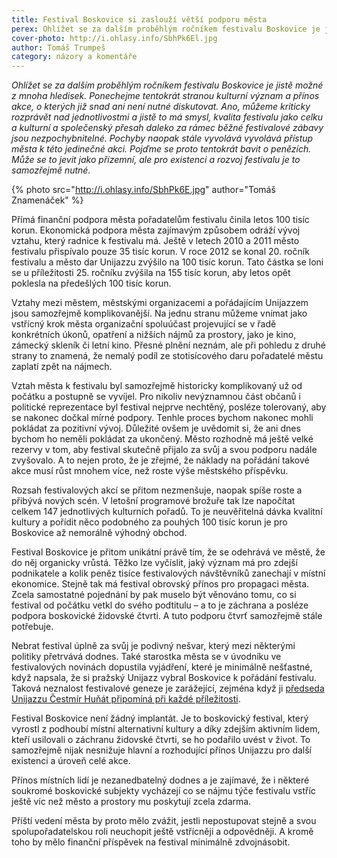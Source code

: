 ```yaml
---
title: Festival Boskovice si zaslouží větší podporu města 
perex: Ohlížet se za dalším proběhlým ročníkem festivalu Boskovice je jistě možné z mnoha hledisek. Ponechejme tentokrát stranou kulturní význam a přínos akce a pojďme se bavit o penězích.
cover-photo: http://i.ohlasy.info/SbhPk6El.jpg
author: Tomáš Trumpeš
category: názory a komentáře
---
```


*Ohlížet se za dalším proběhlým ročníkem festivalu Boskovice je jistě možné z mnoha hledisek. Ponechejme tentokrát stranou kulturní význam a přínos akce, o kterých již snad ani není nutné diskutovat. Ano, můžeme kriticky rozprávět nad jednotlivostmi a jistě to má smysl, kvalita festivalu jako celku a kulturní a společenský přesah daleko za rámec běžné festivalové zábavy jsou nezpochybnitelné. Pochyby naopak stále vyvolává vyvolává přístup města k této jedinečné akci. Pojďme se proto tentokrát bavit o penězích. Může se to jevit jako přízemní, ale pro existenci a rozvoj festivalu je to samozřejmě nutné.*

{% photo src="http://i.ohlasy.info/SbhPk6E.jpg" author="Tomáš Znamenáček" %}

Přímá finanční podpora města pořadatelům festivalu činila letos 100 tisíc korun. Ekonomická podpora města zajímavým způsobem odráží vývoj vztahu, který radnice k festivalu má. Ještě v letech 2010 a 2011 město festivalu přispívalo pouze 35 tisíc korun. V roce 2012 se konal 20. ročník festivalu a město dar Unijazzu zvýšilo na 100 tisíc korun. Tato částka se loni se u příležitosti 25. ročníku zvýšila na 155 tisíc korun, aby letos opět poklesla na předešlých 100 tisíc korun.

Vztahy mezi městem, městskými organizacemi a pořádajícím Unijazzem jsou samozřejmě komplikovanější. Na jednu stranu můžeme vnímat jako vstřícný krok města organizační spoluúčast projevující se v řadě konkrétních úkonů, opatření a nižších nájmů za prostory, jako je kino, zámecký skleník či letní kino. Přesné plnění neznám, ale při pohledu z druhé strany to znamená, že nemalý podíl ze stotisícového daru pořadatelé městu zaplatí zpět na nájmech.

Vztah města k festivalu byl samozřejmě historicky komplikovaný už od počátku a postupně se vyvíjel. Pro nikoliv nevýznamnou část občanů i politické reprezentace byl festival nejprve nechtěný, posléze tolerovaný, aby se nakonec dočkal mírné podpory. Tenhle proces bychom nakonec mohli pokládat za pozitivní vývoj. Důležité ovšem je uvědomit si, že ani dnes bychom ho neměli pokládat za ukončený. Město rozhodně má ještě velké rezervy v tom, aby festival skutečně přijalo za svůj a svou podporu nadále zvyšovalo. A to nejen proto, že je zřejmé, že náklady na pořádání takové akce musí růst mnohem více, než roste výše městského příspěvku.

Rozsah festivalových akcí se přitom nezmenšuje, naopak spíše roste a přibývá nových scén. V letošní programové brožuře tak lze napočítat celkem 147 jednotlivých kulturních pořadů. To je neuvěřitelná dávka kvalitní kultury a pořídit něco podobného za pouhých 100 tisíc korun je pro Boskovice až nemorálně výhodný obchod.

Festival Boskovice je přitom unikátní právě tím, že se odehrává ve městě, že do něj organicky vrůstá. Těžko lze vyčíslit, jaký význam má pro zdejší podnikatele a kolik peněz tisíce festivalových návštěvníků zanechají v místní ekonomice. Stejně tak má festival obrovský přínos pro propagaci města. Zcela samostatné pojednání by pak muselo být věnováno tomu, co si festival od počátku vetkl do svého podtitulu – a to je záchrana a posléze podpora boskovické židovské čtvrti. A tuto podporu čtvrť samozřejmě stále potřebuje.

Nebrat festival úplně za svůj je podivný nešvar, který mezi některými politiky přetrvává dodnes. Také starostka města se v úvodníku ve festivalových novinách dopustila vyjádření, které je minimálně nešťastné, když napsala, že si pražský Unijazz vybral Boskovice k pořádání festivalu. Taková neznalost festivalové geneze je zarážející, zejména když ji [předseda Unijazzu Čestmír Huňát připomíná při každé příležitosti](http://www.ohlasy.info/clanky/2017/05/rozhovor-hunat.html).

Festival Boskovice není žádný implantát. Je to boskovický festival, který vyrostl z podhoubí místní alternativní kultury a díky zdejším aktivním lidem, kteří usilovali o záchranu židovské čtvrti, se ho podařilo uvést v život. To samozřejmě nijak nesnižuje hlavní a rozhodující přínos Unijazzu pro další existenci a úroveň celé akce.

Přínos místních lidí je nezanedbatelný dodnes a je zajímavé, že i některé soukromé boskovické subjekty vycházejí co se nájmu týče festivalu vstříc ještě víc než město a prostory mu poskytují zcela zdarma.

Příští vedení města by proto mělo zvážit, jestli nepostupovat stejně a svou spolupořadatelskou roli neuchopit ještě vstřícněji a odpovědněji. A kromě toho by mělo finanční příspěvek na festival minimálně zdvojnásobit.